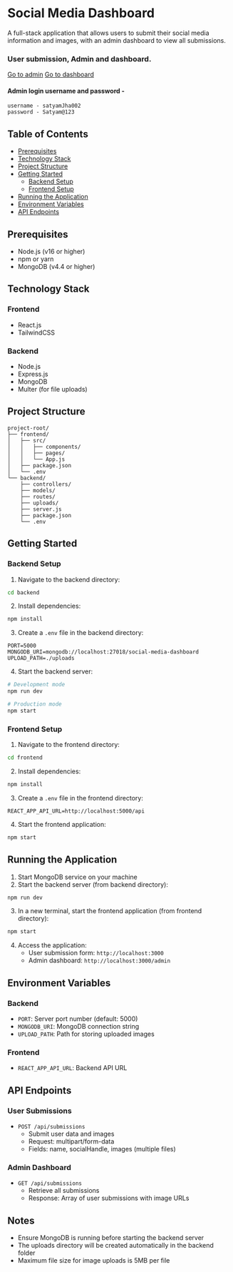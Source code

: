 # Social Media Dashboard

A full-stack application that allows users to submit their social media information and images, with an admin dashboard to view all submissions.

### User submission, Admin and dashboard.
   [Go to admin](#https://social-media-task-five.vercel.app/admin)
   [Go to dashboard](#https://social-media-task-five.vercel.app/dashboard)

#### Admin login username and password - 
    username - satyamJha002
    password - Satyam@123

## Table of Contents
- [Prerequisites](#prerequisites)
- [Technology Stack](#technology-stack)
- [Project Structure](#project-structure)
- [Getting Started](#getting-started)
  - [Backend Setup](#backend-setup)
  - [Frontend Setup](#frontend-setup)
- [Running the Application](#running-the-application)
- [Environment Variables](#environment-variables)
- [API Endpoints](#api-endpoints)

## Prerequisites
- Node.js (v16 or higher)
- npm or yarn
- MongoDB (v4.4 or higher)

## Technology Stack
### Frontend
- React.js
- TailwindCSS
  
### Backend
- Node.js
- Express.js
- MongoDB
- Multer (for file uploads)

## Project Structure
```
project-root/
├── frontend/
│   ├── src/
│   │   ├── components/
│   │   ├── pages/
│   │   └── App.js
│   ├── package.json
│   └── .env
└── backend/
    ├── controllers/
    ├── models/
    ├── routes/
    ├── uploads/
    ├── server.js
    ├── package.json
    └── .env
```

## Getting Started

### Backend Setup
1. Navigate to the backend directory:
```bash
cd backend
```

2. Install dependencies:
```bash
npm install
```

3. Create a `.env` file in the backend directory:
```env
PORT=5000
MONGODB_URI=mongodb://localhost:27018/social-media-dashboard
UPLOAD_PATH=./uploads
```

4. Start the backend server:
```bash
# Development mode
npm run dev

# Production mode
npm start
```

### Frontend Setup
1. Navigate to the frontend directory:
```bash
cd frontend
```

2. Install dependencies:
```bash
npm install
```

3. Create a `.env` file in the frontend directory:
```env
REACT_APP_API_URL=http://localhost:5000/api
```

4. Start the frontend application:
```bash
npm start
```

## Running the Application

1. Start MongoDB service on your machine
2. Start the backend server (from backend directory):
```bash
npm run dev
```
3. In a new terminal, start the frontend application (from frontend directory):
```bash
npm start
```
4. Access the application:
   - User submission form: `http://localhost:3000`
   - Admin dashboard: `http://localhost:3000/admin`

## Environment Variables

### Backend
- `PORT`: Server port number (default: 5000)
- `MONGODB_URI`: MongoDB connection string
- `UPLOAD_PATH`: Path for storing uploaded images

### Frontend
- `REACT_APP_API_URL`: Backend API URL

## API Endpoints

### User Submissions
- `POST /api/submissions`
  - Submit user data and images
  - Request: multipart/form-data
  - Fields: name, socialHandle, images (multiple files)

### Admin Dashboard
- `GET /api/submissions`
  - Retrieve all submissions
  - Response: Array of user submissions with image URLs

## Notes
- Ensure MongoDB is running before starting the backend server
- The uploads directory will be created automatically in the backend folder
- Maximum file size for image uploads is 5MB per file
